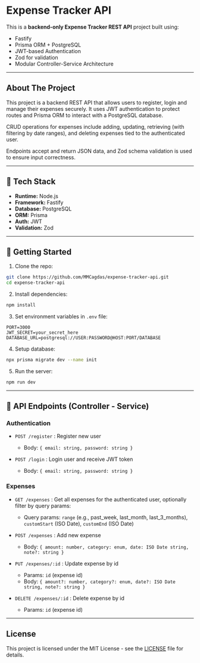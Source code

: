 
# Expense Tracker API

This is a **backend-only Expense Tracker REST API** project built using:

- Fastify
- Prisma ORM + PostgreSQL
- JWT-based Authentication
- Zod for validation
- Modular Controller-Service Architecture

---

## About The Project

This project is a backend REST API that allows users to register, login and manage their expenses securely. It uses JWT authentication to protect routes and Prisma ORM to interact with a PostgreSQL database.

CRUD operations for expenses include adding, updating, retrieving (with filtering by date ranges), and deleting expenses tied to the authenticated user.

Endpoints accept and return JSON data, and Zod schema validation is used to ensure input correctness.

---

## 🧱 Tech Stack

- **Runtime:** Node.js
- **Framework:** Fastify
- **Database:** PostgreSQL
- **ORM:** Prisma
- **Auth:** JWT
- **Validation:** Zod

---

## 🚀 Getting Started

1. Clone the repo:
```bash
git clone https://github.com/MMCagdas/expense-tracker-api.git
cd expense-tracker-api
```

2. Install dependencies:
```bash
npm install
```

3. Set environment variables in `.env` file:
```
PORT=3000
JWT_SECRET=your_secret_here
DATABASE_URL=postgresql://USER:PASSWORD@HOST:PORT/DATABASE
```

4. Setup database:
```bash
npx prisma migrate dev --name init
```

5. Run the server:
```bash
npm run dev
```

---

## 🔗 API Endpoints (Controller - Service)

### Authentication

- `POST /register` : Register new user
  - Body: `{ email: string, password: string }`

- `POST /login` : Login user and receive JWT token
  - Body: `{ email: string, password: string }`

### Expenses

- `GET /expenses` : Get all expenses for the authenticated user, optionally filter by query params:
  - Query params: `range` (e.g., past_week, last_month, last_3_months), `customStart` (ISO Date), `customEnd` (ISO Date)

- `POST /expenses` : Add new expense
  - Body: `{ amount: number, category: enum, date: ISO Date string, note?: string }`

- `PUT /expenses/:id` : Update expense by id
  - Params: `id` (expense id)
  - Body: `{ amount?: number, category?: enum, date?: ISO Date string, note?: string }`

- `DELETE /expenses/:id` : Delete expense by id
  - Params: `id` (expense id)

---

## License

This project is licensed under the MIT License - see the [LICENSE](LICENSE) file for details.